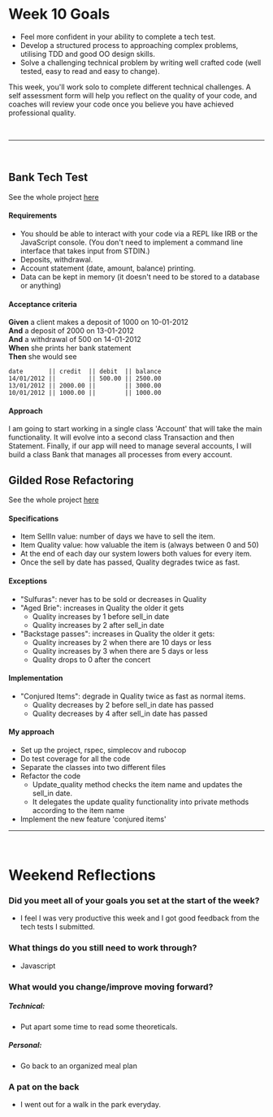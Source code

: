 # Week 10 Goals

- Feel more confident in your ability to complete a tech test.
- Develop a structured process to approaching complex problems, utilising TDD and good OO design skills.
- Solve a challenging technical problem by writing well crafted code (well tested, easy to read and easy to change).

This week, you'll work solo to complete different technical challenges. A self assessment form will help you reflect on the quality of your code, and coaches will review your code once you believe you have achieved professional quality.

<br>

***

<br>

## Bank Tech Test

See the whole project [here](https://github.com/jarasmar/Bank_Tech_Test)

#### Requirements
- You should be able to interact with your code via a REPL like IRB or the JavaScript console. (You don't need to implement a command line interface that takes input from STDIN.)
- Deposits, withdrawal.
- Account statement (date, amount, balance) printing.
- Data can be kept in memory (it doesn't need to be stored to a database or anything)

#### Acceptance criteria

**Given** a client makes a deposit of 1000 on 10-01-2012  
**And** a deposit of 2000 on 13-01-2012  
**And** a withdrawal of 500 on 14-01-2012  
**When** she prints her bank statement  
**Then** she would see

```
date       || credit  || debit  || balance
14/01/2012 ||         || 500.00 || 2500.00
13/01/2012 || 2000.00 ||        || 3000.00
10/01/2012 || 1000.00 ||        || 1000.00
```

#### Approach

I am going to start working in a single class 'Account' that will take the main functionality.
It will evolve into a second class Transaction and then Statement.
Finally, if our app will need to manage several accounts, I will build a class Bank that manages all processes from every account.



## Gilded Rose Refactoring

See the whole project [here](https://github.com/jarasmar/Gilded_Rose_Refactor_Ruby)

#### Specifications

- Item SellIn value: number of days we have to sell the item.
- Item Quality value: how valuable the item is (always between 0 and 50)
- At the end of each day our system lowers both values for every item.
- Once the sell by date has passed, Quality degrades twice as fast.


#### Exceptions

- "Sulfuras": never has to be sold or decreases in Quality
- "Aged Brie": increases in Quality the older it gets
	- Quality increases by 1  before sell_in date
	- Quality increases by 2  after sell_in date
- "Backstage passes": increases in Quality the older it gets:
	- Quality increases by 2 when there are 10 days or less
	- Quality increases by 3 when there are 5 days or less
	- Quality drops to 0 after the concert


#### Implementation

- "Conjured Items": degrade in Quality twice as fast as normal items.
	- Quality decreases by 2 before sell_in date has passed
	- Quality decreases by 4 after sell_in date has passed


#### My approach

- Set up the project, rspec, simplecov and rubocop
- Do test coverage for all the code
- Separate the classes into two different files
- Refactor the code
	- Update_quality method checks the item name and updates the sell_in date.
	- It delegates the update quality functionality into private methods according to the item name
- Implement the new feature 'conjured items'


***

<br>


# Weekend Reflections

### Did you meet all of your goals you set at the start of the week?
* I feel I was very productive this week and I got good feedback from the tech tests I submitted.

### What things do you still need to work through?
* Javascript

### What would you change/improve moving forward?
##### Technical: 
* Put apart some time to read some theoreticals.

##### Personal:
* Go back to an organized meal plan

### A pat on the back
* I went out for a walk in the park everyday.
<br>
